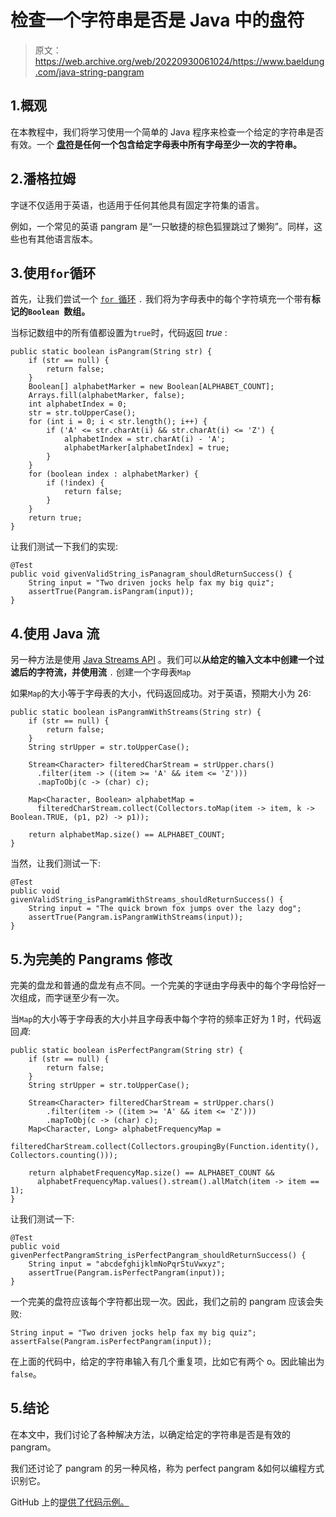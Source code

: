 # 检查一个字符串是否是 Java 中的盘符

> 原文：<https://web.archive.org/web/20220930061024/https://www.baeldung.com/java-string-pangram>

## 1.概观

在本教程中，我们将学习使用一个简单的 Java 程序来检查一个给定的字符串是否有效。一个 **[盘符](https://web.archive.org/web/20221208143832/https://en.wikipedia.org/wiki/Pangram)是任何一个包含给定字母表中所有字母至少一次的字符串。**

## 2.潘格拉姆

字谜不仅适用于英语，也适用于任何其他具有固定字符集的语言。

例如，一个常见的英语 pangram 是“一只敏捷的棕色狐狸跳过了懒狗”。同样，这些也有其他语言版本。

## 3.使用`for`循环

首先，让我们尝试一个 [`for `循环](/web/20221208143832/https://www.baeldung.com/java-loops) `.` 我们将为字母表中的每个字符填充一个带有**标记的`Boolean `数组。**

当标记数组中的所有值都设置为`true`时，代码返回 *true* :

```
public static boolean isPangram(String str) {
    if (str == null) {
        return false;
    }
    Boolean[] alphabetMarker = new Boolean[ALPHABET_COUNT];
    Arrays.fill(alphabetMarker, false);
    int alphabetIndex = 0;
    str = str.toUpperCase();
    for (int i = 0; i < str.length(); i++) {
        if ('A' <= str.charAt(i) && str.charAt(i) <= 'Z') {
            alphabetIndex = str.charAt(i) - 'A';
            alphabetMarker[alphabetIndex] = true;
        }
    }
    for (boolean index : alphabetMarker) {
        if (!index) {
            return false;
        }
    }
    return true;
}
```

让我们测试一下我们的实现:

```
@Test
public void givenValidString_isPanagram_shouldReturnSuccess() {
    String input = "Two driven jocks help fax my big quiz";
    assertTrue(Pangram.isPangram(input));  
}
```

## 4.使用 Java 流

另一种方法是使用 [Java Streams API](/web/20221208143832/https://www.baeldung.com/java-8-streams-introduction) 。我们可以**从给定的输入文本中创建一个过滤后的字符流，并使用流** `.` 创建一个字母表`Map`

如果`Map`的大小等于字母表的大小，代码返回成功。对于英语，预期大小为 26:

```
public static boolean isPangramWithStreams(String str) {
    if (str == null) {
        return false;
    }
    String strUpper = str.toUpperCase();

    Stream<Character> filteredCharStream = strUpper.chars()
      .filter(item -> ((item >= 'A' && item <= 'Z')))
      .mapToObj(c -> (char) c);

    Map<Character, Boolean> alphabetMap = 
      filteredCharStream.collect(Collectors.toMap(item -> item, k -> Boolean.TRUE, (p1, p2) -> p1));

    return alphabetMap.size() == ALPHABET_COUNT;
}
```

当然，让我们测试一下:

```
@Test
public void givenValidString_isPangramWithStreams_shouldReturnSuccess() {
    String input = "The quick brown fox jumps over the lazy dog";
    assertTrue(Pangram.isPangramWithStreams(input));
}
```

## 5.为完美的 Pangrams 修改

完美的盘龙和普通的盘龙有点不同。一个完美的字谜由字母表中的每个字母恰好一次组成，而字谜至少有一次。

当`Map`的大小等于字母表的大小并且字母表中每个字符的频率正好为 1 时，代码返回*真*:

```
public static boolean isPerfectPangram(String str) {
    if (str == null) {
        return false;
    }
    String strUpper = str.toUpperCase();

    Stream<Character> filteredCharStream = strUpper.chars()
        .filter(item -> ((item >= 'A' && item <= 'Z')))
        .mapToObj(c -> (char) c);
    Map<Character, Long> alphabetFrequencyMap = 
      filteredCharStream.collect(Collectors.groupingBy(Function.identity(), Collectors.counting()));

    return alphabetFrequencyMap.size() == ALPHABET_COUNT && 
      alphabetFrequencyMap.values().stream().allMatch(item -> item == 1);
}
```

让我们测试一下:

```
@Test
public void givenPerfectPangramString_isPerfectPangram_shouldReturnSuccess() {
    String input = "abcdefghijklmNoPqrStuVwxyz";
    assertTrue(Pangram.isPerfectPangram(input));
}
```

一个完美的盘符应该每个字符都出现一次。因此，我们之前的 pangram 应该会失败:

```
String input = "Two driven jocks help fax my big quiz";
assertFalse(Pangram.isPerfectPangram(input));
```

在上面的代码中，给定的字符串输入有几个重复项，比如它有两个 o。因此输出为`false`。

## 5.结论

在本文中，我们讨论了各种解决方法，以确定给定的字符串是否是有效的 pangram。

我们还讨论了 pangram 的另一种风格，称为 perfect pangram &如何以编程方式识别它。

GitHub 上的[提供了代码示例。](https://web.archive.org/web/20221208143832/https://github.com/eugenp/tutorials/tree/master/core-java-modules/core-java-string-algorithms)